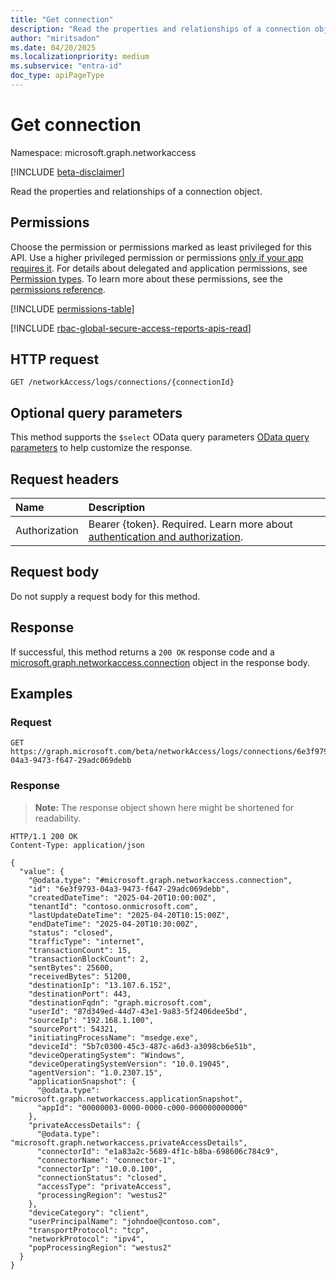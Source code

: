 ```yaml
---
title: "Get connection"
description: "Read the properties and relationships of a connection object."
author: "miritsadon"
ms.date: 04/20/2025
ms.localizationpriority: medium
ms.subservice: "entra-id"
doc_type: apiPageType
---
```


# Get connection

Namespace: microsoft.graph.networkaccess

[!INCLUDE [beta-disclaimer](../../includes/beta-disclaimer.md)]

Read the properties and relationships of a connection object.

## Permissions

Choose the permission or permissions marked as least privileged for this API. Use a higher privileged permission or permissions [only if your app requires it](/graph/permissions-overview#best-practices-for-using-microsoft-graph-permissions). For details about delegated and application permissions, see [Permission types](/graph/permissions-overview#permission-types). To learn more about these permissions, see the [permissions reference](/graph/permissions-reference).

<!-- {
  "blockType": "permissions",
  "name": "networkaccess-connection-get-permissions"
}
-->
[!INCLUDE [permissions-table](../includes/permissions/networkaccess-connection-get-permissions.md)]

[!INCLUDE [rbac-global-secure-access-reports-apis-read](../includes/rbac-for-apis/rbac-global-secure-access-reports-apis-read.md)]

## HTTP request

<!-- {
  "blockType": "ignored"
}
-->
``` http
GET /networkAccess/logs/connections/{connectionId}
```

## Optional query parameters

This method supports the `$select` OData query parameters [OData query parameters](/graph/query-parameters) to help customize the response.

## Request headers

|Name|Description|
|:---|:---|
|Authorization|Bearer {token}. Required. Learn more about [authentication and authorization](/graph/auth/auth-concepts).|

## Request body

Do not supply a request body for this method.

## Response

If successful, this method returns a `200 OK` response code and a [microsoft.graph.networkaccess.connection](../resources/networkaccess-connection.md) object in the response body.

## Examples

### Request

<!-- {
  "blockType": "request",
  "name": "get_connection"
}
-->
``` http
GET https://graph.microsoft.com/beta/networkAccess/logs/connections/6e3f9793-04a3-9473-f647-29adc069debb
```

### Response

>**Note:** The response object shown here might be shortened for readability.
<!-- {
  "blockType": "response",
  "truncated": true,
  "@odata.type": "microsoft.graph.networkaccess.connection"
}
-->
``` http
HTTP/1.1 200 OK
Content-Type: application/json

{
  "value": {
    "@odata.type": "#microsoft.graph.networkaccess.connection",
    "id": "6e3f9793-04a3-9473-f647-29adc069debb",
    "createdDateTime": "2025-04-20T10:00:00Z",
    "tenantId": "contoso.onmicrosoft.com",
    "lastUpdateDateTime": "2025-04-20T10:15:00Z",
    "endDateTime": "2025-04-20T10:30:00Z",
    "status": "closed",
    "trafficType": "internet",
    "transactionCount": 15,
    "transactionBlockCount": 2,
    "sentBytes": 25600,
    "receivedBytes": 51200,
    "destinationIp": "13.107.6.152",
    "destinationPort": 443,
    "destinationFqdn": "graph.microsoft.com",
    "userId": "87d349ed-44d7-43e1-9a83-5f2406dee5bd",
    "sourceIp": "192.168.1.100",
    "sourcePort": 54321,
    "initiatingProcessName": "msedge.exe",
    "deviceId": "5b7c0300-45c3-487c-a6d3-a3098cb6e51b",
    "deviceOperatingSystem": "Windows",
    "deviceOperatingSystemVersion": "10.0.19045",
    "agentVersion": "1.0.2307.15",
    "applicationSnapshot": {
      "@odata.type": "microsoft.graph.networkaccess.applicationSnapshot",
      "appId": "00000003-0000-0000-c000-000000000000"
    },
    "privateAccessDetails": {
      "@odata.type": "microsoft.graph.networkaccess.privateAccessDetails",
      "connectorId": "e1a83a2c-5689-4f1c-b8ba-698606c784c9",
      "connectorName": "connector-1",
      "connectorIp": "10.0.0.100",
      "connectionStatus": "closed",
      "accessType": "privateAccess",
      "processingRegion": "westus2"
    },
    "deviceCategory": "client",
    "userPrincipalName": "johndoe@contoso.com",
    "transportProtocol": "tcp",
    "networkProtocol": "ipv4",
    "popProcessingRegion": "westus2"
  }
}
```